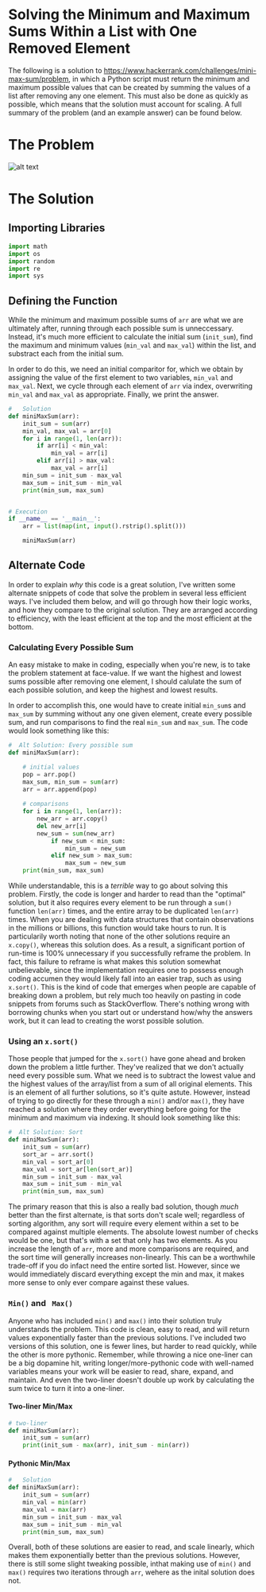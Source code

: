 # Solving the Minimum and Maximum Sums Within a List with One Removed Element

The following is a solution to https://www.hackerrank.com/challenges/mini-max-sum/problem, in which a Python script must return the minimum and maximum possible values that can be created by summing the values of a list after removing any one element. This must also be done as quickly as possible, which means that the solution must account for scaling.  A full summary of the problem (and an example answer) can be found below.

# The Problem
![alt text](https://github.com/Fehiroh/hackerrank_problem_solving_MinMaxSum/blob/master/mini-max-sum-English.jpg "Logo Title Text 1")

# The Solution 
## Importing Libraries

``` python 
import math
import os
import random
import re
import sys
```
## Defining the Function
While the minimum and maximum possible sums of `arr` are what we are ultimately after, running through each possible sum is unneccessary. Instead, it's much more efficient to calculate the initial sum (`init_sum`), find the maximum and minimum values (`min_val` and `max_val`) within the list, and substract each from the initial sum.

In order to do this, we need an initial comparitor for, which we obtain by assigning the value of the first element to two variables, `min_val` and `max_val`. Next, we cycle through each element of `arr` via index, overwriting `min_val` and `max_val` as appropriate. Finally, we print the answer. 

```python
#   Solution 
def miniMaxSum(arr):
    init_sum = sum(arr)
    min_val, max_val = arr[0]
    for i in range(1, len(arr)):
        if arr[i] < min_val:
            min_val = arr[i]
        elif arr[i] > max_val:
            max_val = arr[i]
    min_sum = init_sum - max_val
    max_sum = init_sum - min_val 
    print(min_sum, max_sum)


# Execution
if __name__ == '__main__':
    arr = list(map(int, input().rstrip().split()))

    miniMaxSum(arr)
```



## Alternate Code

In order to explain *why* this code is a great solution,  I've written some alternate snippets of code that solve the problem in several less efficient ways. I've included them below, and will go through how their logic works, and how they compare to the original solution. They are arranged according to efficiency, with the least efficient at the top and the most efficient at the bottom. 


### Calculating Every Possible Sum 

An easy mistake to make in coding, especially when you're new, is to take the problem statement at face-value. If we want the highest and lowest sums possible  after removing one element, I should calulate the sum of each possible solution, and keep the highest and lowest results. 

In order to accomplish this, one would have to create initial `min_sum`s and `max_sum` by summing without any one given element, create every possible sum, and run comparisons to find the real `min_sum` and `max_sum`.  The code would look something like this: 

```python
#  Alt Solution: Every possible sum
def miniMaxSum(arr):

    # initial values
    pop = arr.pop()
    max_sum, min_sum = sum(arr)
    arr = arr.append(pop)
    
    # comparisons 
    for i in range(1, len(arr)): 
        new_arr = arr.copy()
        del new_arr[i]
        new_sum = sum(new_arr)
            if new_sum < min_sum:
                min_sum = new_sum
            elif new_sum > max_sum:
                max_sum = new_sum
    print(min_sum, max_sum)
```


While understandable, this is a *terrible* way to go about solving this problem. Firstly, the code is longer and harder to read than the "optimal" solution, but it also requires every element to be run through a `sum()` function `len(arr)` times, and the entire array to be duplicated `len(arr)` times. When you are dealing with data structures that contain observations in the millions or billions, this function would take hours to run. It is particularily worth noting that  none of the other solutions require an `x.copy()`, whereas this solution does. As a result, a significant portion of run-time is 100% unnecessary if you successfully reframe the problem. In fact, this failure to reframe is what makes this solution somewhat unbelievable, since the implementation requires one to possess enough coding accumen they would likely fall into an easier trap, such as using `x.sort()`. This is the kind of code that emerges when people are capable of breaking down a problem, but rely much too heavily on pasting in code snippets from forums such as StackOverflow. There's nothing wrong with borrowing chunks when you start out or understand how/why the answers work, but it can lead to creating the worst possible solution. 

### Using an `x.sort()`

Those people that jumped for the `x.sort()` have gone ahead and broken down the problem a little further. They've realized that we don't actually need every possible sum. What we need is to subtract the lowest value and the highest values of the array/list from a sum of all original elements. This is an element of all further solutions, so it's quite astute. However, instead of trying to go directly for these through a `min()` and/or `max()`, they have reached a solution where they order everything before going for the minimum and maximum via indexing. It should look something like this:

```python
#  Alt Solution: Sort
def miniMaxSum(arr):
    init_sum = sum(arr)
    sort_ar = arr.sort()
    min_val = sort_ar[0]
    max_val = sort_ar[len(sort_ar)]
    min_sum = init_sum - max_val
    max_sum = init_sum - min_val
    print(min_sum, max_sum)
```

The primary reason that this is also a really bad solution, though *much* better than the first alternate, is that sorts don't scale well; regardless of sorting algorithm, any sort will require every element within a set to be compared against multiple elements. The absolute lowest number of checks would be one, but that's with a set that only has two elements. As you increase the length of `arr`, more and more comparisons are required, and the sort time will generally increases non-linearly. This can be a worthwhile trade-off if you do infact need the entire sorted list. However, since we would immediately discard everything except the min and max, it makes more sense to only ever compare against these values. 

### `Min()` and ` Max()`

Anyone who has included `min()` and `max()` into their solution truly understands the problem. This code is clean, easy to read, and will return values exponentially faster than the previous solutions. I've included two versions of this solution, one is fewer lines, but harder to read quickly, while the other is more pythonic. Remember, while throwing a nice one-liner can be a big dopamine hit, writing longer/more-pythonic code with well-named variables means your work will be easier to read, share, expand, and maintain. And even the two-liner doesn't double up work by calculating the sum twice to turn it into a one-liner. 


#### Two-liner Min/Max
```python
# two-liner
def miniMaxSum(arr):
    init_sum = sum(arr)
    print(init_sum - max(arr), init_sum - min(arr))
```

#### Pythonic Min/Max
```python
#   Solution 
def miniMaxSum(arr):
    init_sum = sum(arr)
    min_val = min(arr)
    max_val = max(arr)
    min_sum = init_sum - max_val
    max_sum = init_sum - min_val
    print(min_sum, max_sum)
```

Overall, both of these solutions are easier to read, and scale linearly, which makes them exponentially better than the previous solutions. However, there is still some slight tweaking possible, inthat making use of `min()` and `max()` requires two iterations through `arr`, wehere as the inital solution does not. 


